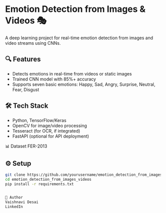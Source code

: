 # Emotion Detection from Images & Videos 🎭

A deep learning project for real-time emotion detection from images and video streams using CNNs.

## 🔍 Features
- Detects emotions in real-time from videos or static images
- Trained CNN model with 85%+ accuracy
- Supports seven basic emotions: Happy, Sad, Angry, Surprise, Neutral, Fear, Disgust

## 🛠️ Tech Stack
- Python, TensorFlow/Keras
- OpenCV for image/video processing
- Tesseract (for OCR, if integrated)
- FastAPI (optional for API deployment)

📊 Dataset
FER-2013

## ⚙️ Setup

```bash
git clone https://github.com/yourusername/emotion_detection_from_images_videos.git
cd emotion_detection_from_images_videos
pip install -r requirements.txt


📌 Author
Vaishnavi Desai
LinkedIn
